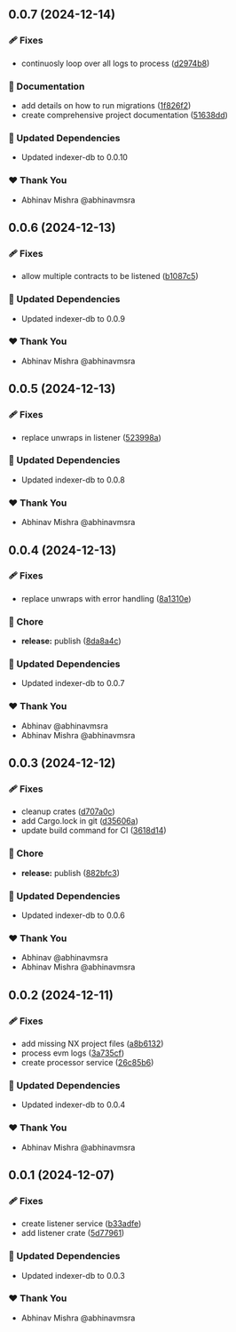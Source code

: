 ## 0.0.7 (2024-12-14)

### 🩹 Fixes

- continuosly loop over all logs to process ([d2974b8](https://github.com/abhinavmsra/indexer-rs/commit/d2974b8))

### 📖 Documentation

- add details on how to run migrations ([1f826f2](https://github.com/abhinavmsra/indexer-rs/commit/1f826f2))
- create comprehensive project documentation ([51638dd](https://github.com/abhinavmsra/indexer-rs/commit/51638dd))

### 🧱 Updated Dependencies

- Updated indexer-db to 0.0.10

### ❤️ Thank You

- Abhinav Mishra @abhinavmsra

## 0.0.6 (2024-12-13)

### 🩹 Fixes

- allow multiple contracts to be listened ([b1087c5](https://github.com/abhinavmsra/indexer-rs/commit/b1087c5))

### 🧱 Updated Dependencies

- Updated indexer-db to 0.0.9

### ❤️ Thank You

- Abhinav Mishra @abhinavmsra

## 0.0.5 (2024-12-13)

### 🩹 Fixes

- replace unwraps in listener ([523998a](https://github.com/abhinavmsra/indexer-rs/commit/523998a))

### 🧱 Updated Dependencies

- Updated indexer-db to 0.0.8

### ❤️ Thank You

- Abhinav Mishra @abhinavmsra

## 0.0.4 (2024-12-13)

### 🩹 Fixes

- replace unwraps with error handling ([8a1310e](https://github.com/abhinavmsra/indexer-rs/commit/8a1310e))

### 🏡 Chore

- **release:** publish ([8da8a4c](https://github.com/abhinavmsra/indexer-rs/commit/8da8a4c))

### 🧱 Updated Dependencies

- Updated indexer-db to 0.0.7

### ❤️ Thank You

- Abhinav @abhinavmsra
- Abhinav Mishra @abhinavmsra

## 0.0.3 (2024-12-12)

### 🩹 Fixes

- cleanup crates ([d707a0c](https://github.com/abhinavmsra/indexer-rs/commit/d707a0c))
- add Cargo.lock in git ([d35606a](https://github.com/abhinavmsra/indexer-rs/commit/d35606a))
- update build command for CI ([3618d14](https://github.com/abhinavmsra/indexer-rs/commit/3618d14))

### 🏡 Chore

- **release:** publish ([882bfc3](https://github.com/abhinavmsra/indexer-rs/commit/882bfc3))

### 🧱 Updated Dependencies

- Updated indexer-db to 0.0.6

### ❤️ Thank You

- Abhinav @abhinavmsra
- Abhinav Mishra @abhinavmsra

## 0.0.2 (2024-12-11)

### 🩹 Fixes

- add missing NX project files ([a8b6132](https://github.com/abhinavmsra/indexer-rs/commit/a8b6132))
- process evm logs ([3a735cf](https://github.com/abhinavmsra/indexer-rs/commit/3a735cf))
- create processor service ([26c85b6](https://github.com/abhinavmsra/indexer-rs/commit/26c85b6))

### 🧱 Updated Dependencies

- Updated indexer-db to 0.0.4

### ❤️ Thank You

- Abhinav Mishra @abhinavmsra

## 0.0.1 (2024-12-07)

### 🩹 Fixes

- create listener service ([b33adfe](https://github.com/abhinavmsra/indexer-rs/commit/b33adfe))
- add listener crate ([5d77961](https://github.com/abhinavmsra/indexer-rs/commit/5d77961))

### 🧱 Updated Dependencies

- Updated indexer-db to 0.0.3

### ❤️ Thank You

- Abhinav Mishra @abhinavmsra